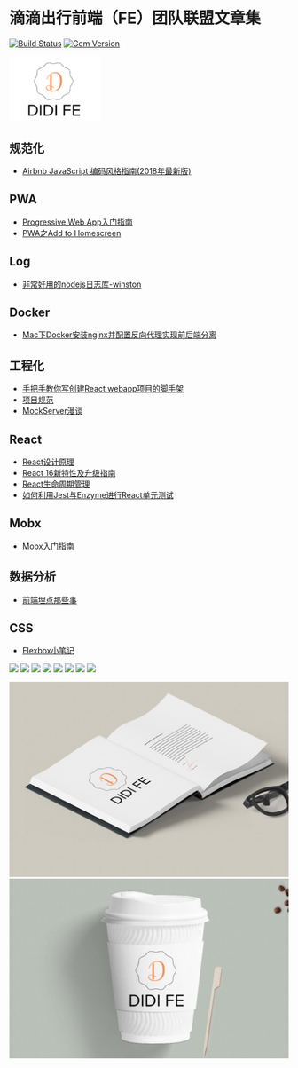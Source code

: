# 滴滴出行前端（FE）团队联盟文章集

[![Build Status](https://travis-ci.org/pages-themes/cayman.svg?branch=master)](https://travis-ci.org/pages-themes/cayman) [![Gem Version](https://badge.fury.io/rb/jekyll-theme-cayman.svg)](https://badge.fury.io/rb/jekyll-theme-cayman)


<img src="./images/logos/fe-logo.jpeg" width="166px">

## 规范化
* [Airbnb JavaScript 编码风格指南(2018年最新版)](./docs/about-codeStyle/airbnb-javascript-code-style.md)

## PWA
* [Progressive Web App入门指南](./docs/about-pwa/a-beginners-guide-to-progressive-web-apps.md)
* [PWA之Add to Homescreen](./docs/about-pwa/add-homescreen.md)

## Log
* [非常好用的nodejs日志库-winston](./docs/about-log/winston.md)

## Docker
* [Mac下Docker安装nginx并配置反向代理实现前后端分离](./docs/docker/nginx.md)

## 工程化
* [手把手教你写创建React webapp项目的脚手架](./docs/about-project/generator-react-webapp-by-yoman.md)
* [项目规范](https://github.com/GalaxyTeam/project-guidelines)
* [MockServer漫谈](./docs/about-project/mock-server.md)

## React
* [React设计原理](./docs/about-react/react-design-principles.md)
* [React 16新特性及升级指南](./docs/about-react/react16-features.md)
* [React生命周期管理](./docs/about-react/react-lifecycle.md)
* [如何利用Jest与Enzyme进行React单元测试](./docs/about-react/react-unittest-with-jest-and-enzyme.md)

## Mobx
* [Mobx入门指南](./docs/about-mobx/mobx-guide.md)

## 数据分析
* [前端埋点那些事](./docs/about-data/tracking-data.md)

## CSS
* [Flexbox小笔记](./docs/about-css/flexbox.md)

![](../images/huangyang.jpeg)
![](../images/yangyongle.jpeg)
![](../images/maqunjin.jpeg)
![](../images/fanke.jpeg)
![](../images/zhouhao.jpeg)
![](../images/zhouyong.jpeg)
![](../images/dingquan.jpeg)
![](../images/qiaohongmin.jpeg)

![DIDI FE logo](./images/logos/fe-mean1.jpeg)
![DIDI FE logo](./images/logos/fe-mean2.jpeg)